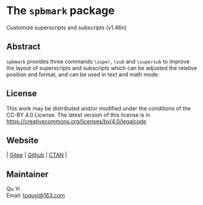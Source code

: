 # The `spbmark` package
Customize superscripts and subscripts (v1.46n)

## Abstract
`spbmark` provides three commands `\super`, `\sub` and `\supersub` to improve the layout of superscripts and subscripts which can be adjusted the relative position and format, and can be used in text and math mode.

## License
This work may be distributed and/or modified under the conditions of the CC-BY 4.0 License. The latest version of this license is in https://creativecommons.org/licenses/by/4.0/legalcode

## Website
| [Gitee](https://gitee.com/texno3/spbmark) | [Github](https://github.com/texno3/spbmark) | [CTAN](https://ctan.org/pkg/spbmark) |

## Maintainer
Qu Yi<br/>
Email: toquyi@163.com